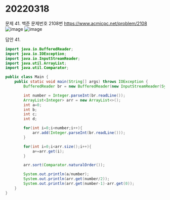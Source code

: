 20220318
========
문제 41. 백준 문제번호 2108번 https://www.acmicpc.net/problem/2108
<br/>
![image](https://user-images.githubusercontent.com/65878311/158843488-5a1012e3-5892-483c-ad7d-97858c2e9396.png)
![image](https://user-images.githubusercontent.com/65878311/158843556-99e98674-6fce-456e-89d7-0f6cce02a69f.png)

답안 41.

~~~java
import java.io.BufferedReader;
import java.io.IOException;
import java.io.InputStreamReader;
import java.util.ArrayList;
import java.util.Comparator;

public class Main {
    public static void main(String[] args) throws IOException {
        BufferedReader br = new BufferedReader(new InputStreamReader(System.in));

        int number = Integer.parseInt(br.readLine());
        ArrayList<Integer> arr = new ArrayList<>();
        int a=0;
        int b;
        int c;
        int d;

        for(int i=0;i<number;i++){
            arr.add(Integer.parseInt(br.readLine()));
        }

        for(int i=0;i<arr.size();i++){
            a+=arr.get(i);
        }

        arr.sort(Comparator.naturalOrder());

        System.out.println(a/number);
        System.out.println(arr.get(number/2));
        System.out.println(arr.get(number-1)-arr.get(0));
    }
}

~~~

